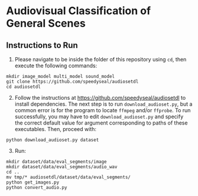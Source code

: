 # Audiovisual Classification of General Scenes

## Instructions to Run

1. Please navigate to be inside the folder of this repository using `cd`, then execute the following commands:
```
mkdir image_model multi_model sound_model
git clone https://github.com/speedyseal/audiosetdl
cd audiosetdl
```
2. Follow the instructions at https://github.com/speedyseal/audiosetdl to install dependencies. The next step is to run `download_audioset.py`, but a common error is for the program to locate `ffmpeg` and/or `ffprobe`. To run successfully, you may have to edit `download_audioset.py` and specify the correct default value for argument corresponding to paths of these executables. Then, proceed with:
```
python download_audioset.py dataset
```
3. Run:
```
mkdir dataset/data/eval_segments/image
mkdir dataset/data/eval_segments/audio_wav
cd ..
mv tmp/* audiosetdl/dataset/data/eval_segments/
python get_images.py
python convert_audio.py
```
